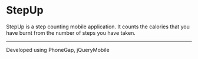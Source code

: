 StepUp
======

StepUp is a step counting mobile application. It counts the calories that you have burnt from the number of steps you have taken.

---------
Developed using PhoneGap, jQueryMobile
